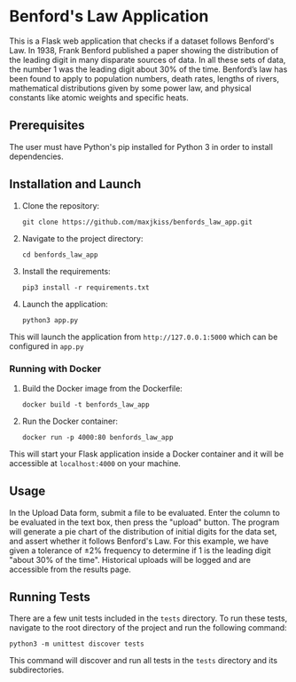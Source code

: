 # Benford's Law Application

This is a Flask web application that checks if a dataset follows Benford's Law. In 1938, Frank Benford published a paper showing the distribution of the leading digit in many disparate sources of data. In all these sets of data, the number 1 was the leading digit about 30% of the time. Benford’s law has been found to apply to population numbers, death rates, lengths of rivers, mathematical distributions given by some power law, and physical constants like atomic weights and specific heats.

## Prerequisites

The user must have Python's pip installed for Python 3 in order to install dependencies.

## Installation and Launch

1. Clone the repository:

   ```git clone https://github.com/maxjkiss/benfords_law_app.git```
2. Navigate to the project directory:

   ```cd benfords_law_app```
  
3. Install the requirements:

   ```pip3 install -r requirements.txt```
  
4. Launch the application:

   ```python3 app.py```

This will launch the application from `http://127.0.0.1:5000` which can be configured in `app.py`


### Running with Docker

1. Build the Docker image from the Dockerfile:

   ``` docker build -t benfords_law_app ```

2. Run the Docker container:

   ``` docker run -p 4000:80 benfords_law_app ```

This will start your Flask application inside a Docker container and it will be accessible at `localhost:4000` on your machine.

## Usage

In the Upload Data form, submit a file to be evaluated. Enter the column to be evaluated in the text box, then press the "upload" button. The program will generate a pie chart of the distribution of initial digits for the data set, and assert whether it follows Benford's Law. For this example, we have given a tolerance of ±2% frequency to determine if 1 is the leading digit "about 30% of the time".  Historical uploads will be logged and are accessible from the results page.

## Running Tests

There are a few unit tests included in the `tests` directory. To run these tests, navigate to the root directory of the project and run the following command:

``` python3 -m unittest discover tests ```

This command will discover and run all tests in the `tests` directory and its subdirectories.
